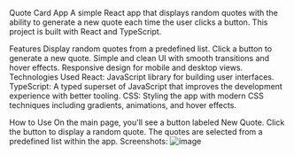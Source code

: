 Quote Card App
A simple React app that displays random quotes with the ability to generate a new quote each time the user clicks a button. This project is built with React and TypeScript.

Features
Display random quotes from a predefined list.
Click a button to generate a new quote.
Simple and clean UI with smooth transitions and hover effects.
Responsive design for mobile and desktop views.
Technologies Used
React: JavaScript library for building user interfaces.
TypeScript: A typed superset of JavaScript that improves the development experience with better tooling.
CSS: Styling the app with modern CSS techniques including gradients, animations, and hover effects.

How to Use
On the main page, you'll see a button labeled New Quote.
Click the button to display a random quote.
The quotes are selected from a predefined list within the app.
Screenshots:
![image](https://github.com/user-attachments/assets/1013b516-1299-49f0-a445-33c8dda78f09)
